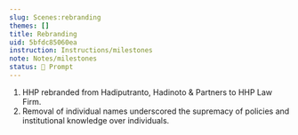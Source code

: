 ```yaml
---
slug: Scenes:rebranding
themes: []
title: Rebranding
uid: 5bfdc85060ea
instruction: Instructions/milestones
note: Notes/milestones
status: 💬 Prompt
---
```

1. HHP rebranded from Hadiputranto, Hadinoto & Partners to HHP Law Firm.
1. Removal of individual names underscored the supremacy of policies and institutional knowledge over individuals.
